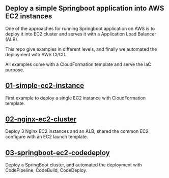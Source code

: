 ## Deploy a simple Springboot application into AWS EC2 instances

One of the approaches for running Springboot application on AWS is to deploy it into EC2 cluster and serves it with a Application Load Balancer (ALB).

This repo give examples in different levels, and finally we automated the deployment with AWS CI/CD.

All examples come with a CloudFormation template and serve the IaC purpose.


## [01-simple-ec2-instance](01-simple-ec2-instance/README.md)
First example to deploy a single EC2 instance with CloudFormation template.

## [02-nginx-ec2-cluster](02-nginx-ec2-cluster/README.md)
Deploy 3 Nginx EC2 instances and an ALB, shared the common EC2 configure with an EC2 launch template.

## [03-springboot-ec2-codedeploy](03-springboot-ec2-codedeploy)
Deploy a SpringBoot cluster, and automated the deployment with CodePipeline, CodeBuild, CodeDeploy.